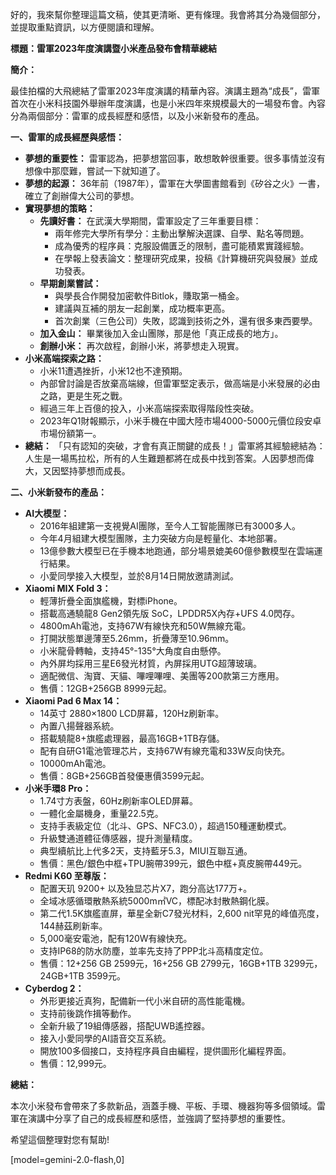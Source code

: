 好的，我來幫你整理這篇文稿，使其更清晰、更有條理。我會將其分為幾個部分，並提取重點資訊，以方便閱讀和理解。

**標題：雷軍2023年度演講暨小米產品發布會精華總結**

**簡介：**

最佳拍檔的大飛總結了雷軍2023年度演講的精華內容。演講主題為“成長”，雷軍首次在小米科技園外舉辦年度演講，也是小米四年來規模最大的一場發布會。內容分為兩個部分：雷軍的成長經歷和感悟，以及小米新發布的產品。

**一、雷軍的成長經歷與感悟：**

*   **夢想的重要性：** 雷軍認為，把夢想當回事，敢想敢幹很重要。很多事情並沒有想像中那麼難，嘗試一下就知道了。
*   **夢想的起源：** 36年前（1987年），雷軍在大學圖書館看到《矽谷之火》一書，確立了創辦偉大公司的夢想。
*   **實現夢想的策略：**
    *   **先讀好書：** 在武漢大學期間，雷軍設定了三年重要目標：
        *   兩年修完大學所有學分：主動出擊解決選課、自學、點名等問題。
        *   成為優秀的程序員：克服設備匱乏的限制，盡可能積累實踐經驗。
        *   在學報上發表論文：整理研究成果，投稿《計算機研究與發展》並成功發表。
    *   **早期創業嘗試：**
        *   與學長合作開發加密軟件Bitlok，賺取第一桶金。
        *   建議與互補的朋友一起創業，成功概率更高。
        *   首次創業（三色公司）失敗，認識到技術之外，還有很多東西要學。
    *   **加入金山：** 畢業後加入金山團隊，那是他「真正成長的地方」。
    *   **創辦小米：** 再次啟程，創辦小米，將夢想走入現實。
*   **小米高端探索之路：**
    *   小米11遭遇挫折，小米12也不達預期。
    *   內部曾討論是否放棄高端線，但雷軍堅定表示，做高端是小米發展的必由之路，更是生死之戰。
    *   經過三年上百億的投入，小米高端探索取得階段性突破。
    *   2023年Q1財報顯示，小米手機在中國大陸市場4000-5000元價位段安卓市場份額第一。
*   **總結：** 「只有認知的突破，才會有真正關鍵的成長！」雷軍將其經驗總結為：人生是一場馬拉松，所有的人生難題都將在成長中找到答案。人因夢想而偉大，又因堅持夢想而成長。

**二、小米新發布的產品：**

*   **AI大模型：**
    *   2016年組建第一支視覺AI團隊，至今人工智能團隊已有3000多人。
    *   今年4月組建大模型團隊，主力突破方向是輕量化、本地部署。
    *   13億參數大模型已在手機本地跑通，部分場景媲美60億參數模型在雲端運行結果。
    *   小愛同學接入大模型，並於8月14日開放邀請測試。
*   **Xiaomi MIX Fold 3：**
    *   輕薄折疊全面旗艦機，對標iPhone。
    *   搭載高通驍龍8 Gen2領先版 SoC，LPDDR5X內存+UFS 4.0閃存。
    *   4800mAh電池，支持67W有線快充和50W無線充電。
    *   打開狀態單邊薄至5.26mm，折疊薄至10.96mm。
    *   小米龍骨轉軸，支持45°-135°大角度自由懸停。
    *   內外屏均採用三星E6發光材質，內屏採用UTG超薄玻璃。
    *   適配微信、淘寶、天貓、嗶哩嗶哩、美團等200款第三方應用。
    *   售價：12GB+256GB 8999元起。
*   **Xiaomi Pad 6 Max 14：**
    *   14英寸 2880×1800 LCD屏幕，120Hz刷新率。
    *   內置八揚聲器系統。
    *   搭載驍龍8+旗艦處理器，最高16GB+1TB存儲。
    *   配有自研G1電池管理芯片，支持67W有線充電和33W反向快充。
    *   10000mAh電池。
    *   售價：8GB+256GB首發優惠價3599元起。
*   **小米手環8 Pro：**
    *   1.74寸方表盤，60Hz刷新率OLED屏幕。
    *   一體化金屬機身，重量22.5克。
    *   支持手表級定位（北斗、GPS、NFC3.0），超過150種運動模式。
    *   升級雙通道體征傳感器，提升測量精度。
    *   典型續航比上代多2天，支持藍牙5.3，MIUI互聯互通。
    *   售價：黑色/銀色中框+TPU腕帶399元，銀色中框+真皮腕帶449元。
*   **Redmi K60 至尊版：**
    *   配置天玑 9200+ 以及独显芯片X7，跑分高达177万+。
    *   全域冰感循環散熱系統5000m㎡VC，標配冰封散熱鋼化膜。
    *   第二代1.5K旗艦直屏，華星全新C7發光材料，2,600 nit罕見的峰值亮度，144赫茲刷新率。
    *   5,000毫安電池，配有120W有線快充。
    *   支持IP68的防水防塵，並率先支持了PPP北斗高精度定位。
    *   售價：12+256 GB 2599元，16+256 GB 2799元，16GB+1TB 3299元，24GB+1TB 3599元。
*   **Cyberdog 2：**
    *   外形更接近真狗，配備新一代小米自研的高性能電機。
    *   支持前後跳作揖等動作。
    *   全新升級了19組傳感器，搭配UWB遙控器。
    *   接入小愛同學的AI語音交互系統。
    *   開放100多個接口，支持程序員自由編程，提供圖形化編程界面。
    *   售價：12,999元。

**總結：**

本次小米發布會帶來了多款新品，涵蓋手機、平板、手環、機器狗等多個領域。雷軍在演講中分享了自己的成長經歷和感悟，並強調了堅持夢想的重要性。

希望這個整理對您有幫助!

[model=gemini-2.0-flash,0]
